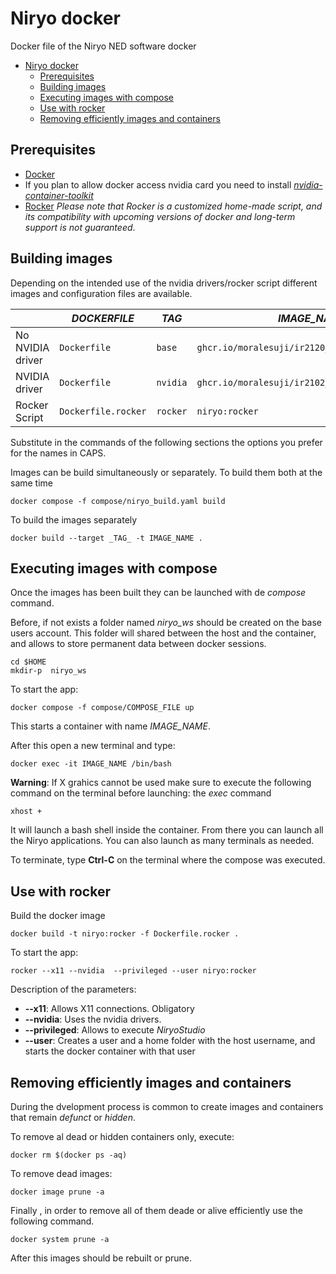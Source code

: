 # Niryo docker
Docker file of the Niryo NED software
docker
- [Niryo docker](#niryo-docker)
  - [Prerequisites](#prerequisites)
  - [Building images](#building-images)
  - [Executing images with compose](#executing-images-with-compose)
  - [Use with rocker](#use-with-rocker)
  - [Removing efficiently images and containers](#removing-efficiently-images-and-containers)


## Prerequisites
- [Docker](https://docs.docker.com/engine/install/ubuntu/)
- If you plan to allow docker access nvidia card you need to install [_nvidia-container-toolkit_](https://docs.nvidia.com/datacenter/cloud-native/container-toolkit/latest/install-guide.html)
- [Rocker](https://github.com/osrf/rocker) _Please note that Rocker is a customized home-made script, and its compatibility with upcoming versions of docker and long-term support is not guaranteed_.

## Building images

Depending on the intended use of the nvidia drivers/rocker script different images and configuration files are available.

| | _DOCKERFILE_ | _TAG_ | _IMAGE_NAME_ | _COMPOSE_FILE_ |
| --- | --- | --- | --- | --- | 
| No NVIDIA driver | `Dockerfile` | `base` | `ghcr.io/moralesuji/ir2120_docker/niryo:base`|  `niryo_base.yaml` |
| NVIDIA driver | `Dockerfile` | `nvidia` | `ghcr.io/moralesuji/ir2102_docker/niryo:nvidia` | `niryo_nvidia.yaml` |
| Rocker Script | `Dockerfile.rocker`| `rocker` | `niryo:rocker`

Substitute in the commands of the following sections the options you prefer for the names in CAPS.

Images can be build simultaneously or separately. To build them both at the same time 
```
docker compose -f compose/niryo_build.yaml build
```
To build the images separately 

```
docker build --target _TAG_ -t IMAGE_NAME .
```

## Executing images with compose
Once the images has been built they can be launched with de _compose_ command.

Before, if not exists a folder named _niryo_ws_ should be created on the base users account. This folder will shared between the host and the container, and allows to store permanent data between docker sessions.

```
cd $HOME
mkdir-p  niryo_ws
```

To start the app:
```
docker compose -f compose/COMPOSE_FILE up
```
This starts a container with name _IMAGE_NAME_. 

After this open a new terminal and type: 
```
docker exec -it IMAGE_NAME /bin/bash
```

__Warning__: If X grahics cannot be used make sure to execute the following command on the terminal before launching: the _exec_ command

```
xhost +
``` 

It will launch  a bash shell inside the container. From there you can launch all the Niryo applications. You can also launch as many terminals as needed. 

To terminate, type **Ctrl-C** on the terminal where the compose was executed. 

## Use with rocker
 Build the docker image
```
docker build -t niryo:rocker -f Dockerfile.rocker .
```
To start the app:
```
rocker --x11 --nvidia  --privileged --user niryo:rocker
```
Description of the parameters: 
* **--x11**: Allows X11 connections. Obligatory
* **--nvidia**: Uses the nvidia drivers.
* **--privileged**: Allows to execute _NiryoStudio_
* **--user**: Creates a user and a home folder with the host username, and starts the docker container with that user

## Removing efficiently images and containers
During the dvelopment process is common to create images and containers that remain _defunct_ or _hidden_. 

To remove al dead or hidden containers only, execute:

```
docker rm $(docker ps -aq)
```

To remove dead images: 
```
docker image prune -a
``` 


Finally , in order to remove all of them deade or alive efficiently use the following command.

```
docker system prune -a
```

After this images should be rebuilt or prune. 

